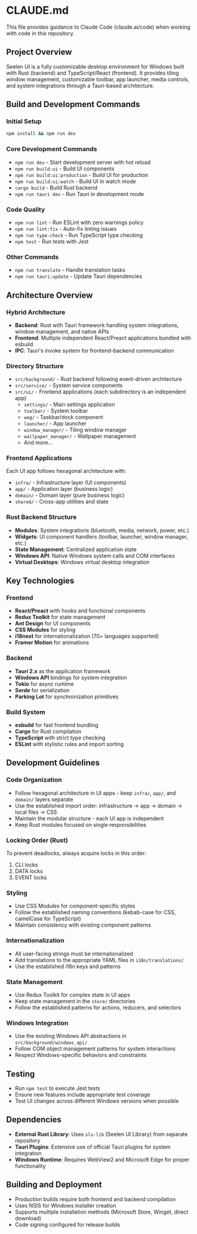# CLAUDE.md

This file provides guidance to Claude Code (claude.ai/code) when working with code in this repository.

## Project Overview

Seelen UI is a fully customizable desktop environment for Windows built with Rust (backend) and TypeScript/React
(frontend). It provides tiling window management, customizable toolbar, app launcher, media controls, and system
integrations through a Tauri-based architecture.

## Build and Development Commands

### Initial Setup

```bash
npm install && npm run dev
```

### Core Development Commands

- `npm run dev` - Start development server with hot reload
- `npm run build:ui` - Build UI components
- `npm run build:ui:production` - Build UI for production
- `npm run build:ui:watch` - Build UI in watch mode
- `cargo build` - Build Rust backend
- `npm run tauri dev` - Run Tauri in development mode

### Code Quality

- `npm run lint` - Run ESLint with zero warnings policy
- `npm run lint:fix` - Auto-fix linting issues
- `npm run type-check` - Run TypeScript type checking
- `npm test` - Run tests with Jest

### Other Commands

- `npm run translate` - Handle translation tasks
- `npm run tauri:update` - Update Tauri dependencies

## Architecture Overview

### Hybrid Architecture

- **Backend**: Rust with Tauri framework handling system integrations, window management, and native APIs
- **Frontend**: Multiple independent React/Preact applications bundled with esbuild
- **IPC**: Tauri's invoke system for frontend-backend communication

### Directory Structure

- `src/background/` - Rust backend following event-driven architecture
- `src/service/` - System service components
- `src/ui/` - Frontend applications (each subdirectory is an independent app)
  - `settings/` - Main settings application
  - `toolbar/` - System toolbar
  - `weg/` - Taskbar/dock component
  - `launcher/` - App launcher
  - `window_manager/` - Tiling window manager
  - `wallpaper_manager/` - Wallpaper management
  - And more...

### Frontend Applications

Each UI app follows hexagonal architecture with:

- `infra/` - Infrastructure layer (UI components)
- `app/` - Application layer (business logic)
- `domain/` - Domain layer (pure business logic)
- `shared/` - Cross-app utilities and state

### Rust Backend Structure

- **Modules**: System integrations (bluetooth, media, network, power, etc.)
- **Widgets**: UI component handlers (toolbar, launcher, window manager, etc.)
- **State Management**: Centralized application state
- **Windows API**: Native Windows system calls and COM interfaces
- **Virtual Desktops**: Windows virtual desktop integration

## Key Technologies

### Frontend

- **React/Preact** with hooks and functional components
- **Redux Toolkit** for state management
- **Ant Design** for UI components
- **CSS Modules** for styling
- **i18next** for internationalization (70+ languages supported)
- **Framer Motion** for animations

### Backend

- **Tauri 2.x** as the application framework
- **Windows API** bindings for system integration
- **Tokio** for async runtime
- **Serde** for serialization
- **Parking Lot** for synchronization primitives

### Build System

- **esbuild** for fast frontend bundling
- **Cargo** for Rust compilation
- **TypeScript** with strict type checking
- **ESLint** with stylistic rules and import sorting

## Development Guidelines

### Code Organization

- Follow hexagonal architecture in UI apps - keep `infra/`, `app/`, and `domain/` layers separate
- Use the established import order: infrastructure → app → domain → local files → CSS
- Maintain the modular structure - each UI app is independent
- Keep Rust modules focused on single responsibilities

### Locking Order (Rust)

To prevent deadlocks, always acquire locks in this order:

1. CLI locks
2. DATA locks
3. EVENT locks

### Styling

- Use CSS Modules for component-specific styles
- Follow the established naming conventions (kebab-case for CSS, camelCase for TypeScript)
- Maintain consistency with existing component patterns

### Internationalization

- All user-facing strings must be internationalized
- Add translations to the appropriate YAML files in `i18n/translations/`
- Use the established i18n keys and patterns

### State Management

- Use Redux Toolkit for complex state in UI apps
- Keep state management in the `store/` directories
- Follow the established patterns for actions, reducers, and selectors

### Windows Integration

- Use the existing Windows API abstractions in `src/background/windows_api/`
- Follow COM object management patterns for system interactions
- Respect Windows-specific behaviors and constraints

## Testing

- Run `npm test` to execute Jest tests
- Ensure new features include appropriate test coverage
- Test UI changes across different Windows versions when possible

## Dependencies

- **External Rust Library**: Uses `slu-lib` (Seelen UI Library) from separate repository
- **Tauri Plugins**: Extensive use of official Tauri plugins for system integration
- **Windows Runtime**: Requires WebView2 and Microsoft Edge for proper functionality

## Building and Deployment

- Production builds require both frontend and backend compilation
- Uses NSIS for Windows installer creation
- Supports multiple installation methods (Microsoft Store, Winget, direct download)
- Code signing configured for release builds
